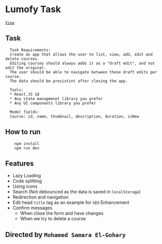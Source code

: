 # Lumofy Task

[`View`](https://interview-taskes.vercel.app/)

## Task

```plain
  Task Requirements:
  Create an app that allows the user to list, view, add, edit and delete courses.
  Editing courses should always adds it as a "draft edit", and not edit the original.
  The user should be able to navigate between these draft edits per course.
  The data should be presistint after closing the app.

  Tools:
  * React.JS 18
  * Any state managmenet library you prefer
  * Any UI components library you prefer

  Model fields:
  Course: id, name, thumbnail, description, duration, isNew
```

## How to run

```shell
    npm install
    npm run dev
```

## Features

- Lazy Loading
- Code splitting
- Using icons
- Search (Not debounced as the data is saved in `localStorage`)
- Redirection and navigation
- Edit head `title` tag as an example for `SEO` Enhancement
- Confirm messages
  - When close the form and have changes
  - When we try to delete a course

## Directed by `Mohamed Samara El-Gohary`
